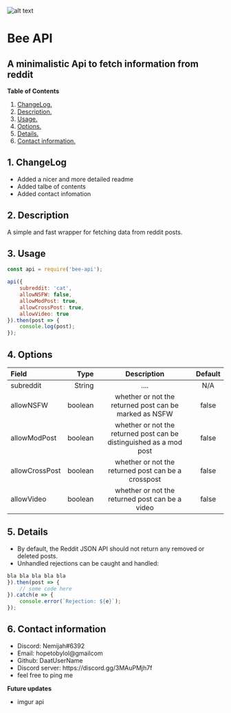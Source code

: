![alt text](https://i.imgur.com/Gm0ldDm.png)
# Bee API
## A minimalistic Api to fetch information from reddit



**Table of Contents**

1. [ ChangeLog. ](#ch)
2. [ Description. ](#dec)
3. [ Usage. ](#ue)
4. [ Options. ](#ops)
5. [ Details. ](#dt)
6. [ Contact information. ](#ci)



<a name="ChangeLog"></a>
## 1. ChangeLog
<ul>
<li>Added a nicer and more detailed readme</li>
<li>Added talbe of contents</li>
<li>Added contact infomation</li>
</ul>

<a name="Description"></a>
## 2. Description
A simple and fast wrapper for fetching data from reddit posts.


<a name="Usage "></a>
## 3. Usage

```javascript
const api = require('bee-api');

api({
    subreddit: 'cat',
    allowNSFW: false,
    allowModPost: true,
    allowCrossPost: true,
    allowVideo: true
}).then(post => {
    console.log(post);
});
```


<a name="Options"></a>
## 4. Options

Field | Type | Description | Default
| :--- | ---: | :---:  | :---: 
subreddit  | String  | .... | N/A
allowNSFW  | boolean | whether or not the returned post can be marked as NSFW | false
allowModPost  | boolean | whether or not the returned post can be distinguished as a mod post | false
allowCrossPost  | boolean | whether or not the returned post can be a crosspost | false
allowVideo  | boolean | whether or not the returned post can be a video | false


<a name="Details"></a>
## 5. Details
<ul>
<li>By default, the Reddit JSON API should not return any removed or deleted posts.</li>
<li>Unhandled rejections can be caught and handled:</li>
</ul>

```javascript
bla bla bla bla bla
}).then(post => {
    // some code here
}).catch(e => {
    console.error(`Rejection: ${e}`);
});
```

<a name="Contact information"></a>
## 6. Contact information

<ul>
<li>Discord: Nemijah#6392</li>
<li>Email: hopetobylol@gmailcom</li>
<li>Github: DaatUserName</li>
<li>Discord server: https://discord.gg/3MAuPMjh7f</li>
<li>feel free to ping me</li>
</ul>


**Future updates**
<ul>
<li>imgur api</li>
</ul>